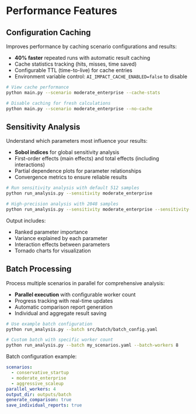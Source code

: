 # Performance Features

## Configuration Caching

Improves performance by caching scenario configurations and results:
- **40% faster** repeated runs with automatic result caching
- Cache statistics tracking (hits, misses, time saved)
- Configurable TTL (time-to-live) for cache entries
- Environment variable control: `AI_IMPACT_CACHE_ENABLED=false` to disable

```bash
# View cache performance
python main.py --scenario moderate_enterprise --cache-stats

# Disable caching for fresh calculations
python main.py --scenario moderate_enterprise --no-cache
```

## Sensitivity Analysis

Understand which parameters most influence your results:
- **Sobol indices** for global sensitivity analysis
- First-order effects (main effects) and total effects (including interactions)
- Partial dependence plots for parameter relationships
- Convergence metrics to ensure reliable results

```bash
# Run sensitivity analysis with default 512 samples
python run_analysis.py --sensitivity moderate_enterprise

# High-precision analysis with 2048 samples
python run_analysis.py --sensitivity moderate_enterprise --sensitivity-samples 2048
```

Output includes:
- Ranked parameter importance
- Variance explained by each parameter
- Interaction effects between parameters
- Tornado charts for visualization

## Batch Processing

Process multiple scenarios in parallel for comprehensive analysis:
- **Parallel execution** with configurable worker count
- Progress tracking with real-time updates
- Automatic comparison report generation
- Individual and aggregate result saving

```bash
# Use example batch configuration
python run_analysis.py --batch src/batch/batch_config.yaml

# Custom batch with specific worker count
python run_analysis.py --batch my_scenarios.yaml --batch-workers 8
```

Batch configuration example:
```yaml
scenarios:
  - conservative_startup
  - moderate_enterprise
  - aggressive_scaleup
parallel_workers: 4
output_dir: outputs/batch
generate_comparison: true
save_individual_reports: true
```